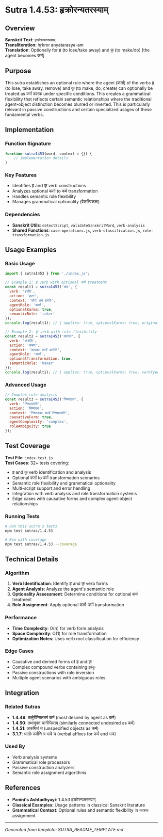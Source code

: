 # Sutra 1.4.53: हृक्रोरन्यतरस्याम्

## Overview

**Sanskrit Text**: `हृक्रोरन्यतरस्याम्`  
**Transliteration**: hṛkror anyatarasya-am  
**Translation**: Optionally for हृ (to lose/take away) and कृ (to make/do) [the agent becomes कर्म]

## Purpose

This sutra establishes an optional rule where the agent (कर्ता) of the verbs हृ (to lose, take away, remove) and कृ (to make, do, create) can optionally be treated as कर्म कारक under specific conditions. This creates a grammatical flexibility that reflects certain semantic relationships where the traditional agent-object distinction becomes blurred or inverted. This is particularly relevant in passive constructions and certain specialized usages of these fundamental verbs.

## Implementation

### Function Signature
```javascript
function sutra1453(word, context = {}) {
    // Implementation details
}
```

### Key Features
- Identifies हृ and कृ verb constructions
- Analyzes optional कर्ता to कर्म transformation
- Handles semantic role flexibility
- Manages grammatical optionality (वैकल्पिकता)

### Dependencies
- **Sanskrit Utils**: `detectScript`, `validateSanskritWord`, `verb-analysis`
- **Shared Functions**: `case-operations.js`, `verb-classification.js`, `role-transformation.js`

## Usage Examples

### Basic Usage
```javascript
import { sutra1453 } from './index.js';

// Example 1: हृ verb with optional कर्म treatment
const result1 = sutra1453('चोर', {
  verb: 'हरति',
  action: 'हरण',
  context: 'चोरो धनं हरति',
  agentRole: 'कर्ता',
  optionalKarma: true,
  semanticRole: 'taker'
});
console.log(result1); // { applies: true, optionalKarma: true, originalRole: 'कर्ता', alternateRole: 'कर्म' }

// Example 2: कृ verb with role flexibility
const result2 = sutra1453('कारक', {
  verb: 'करोति',
  action: 'करण',
  context: 'कारकः कार्यं करोति',
  agentRole: 'कर्ता',
  optionalTransformation: true,
  semanticRole: 'maker'
});
console.log(result2); // { applies: true, optionalKarma: true, verbType: 'कृ', roleFlexibility: true }
```

### Advanced Usage
```javascript
// Complex role analysis
const result3 = sutra1453('निष्पादक', {
  verb: 'निष्पादयति',
  action: 'निष्पादन',
  context: 'निष्पादकः कार्यं निष्पादयति',
  causativeForm: true,
  agentComplexity: 'complex',
  roleAmbiguity: true
});
```

## Test Coverage

**Test File**: `index.test.js`  
**Test Cases**: 32+ tests covering:
- हृ and कृ verb identification and analysis
- Optional कर्ता to कर्म transformation scenarios
- Semantic role flexibility and grammatical optionality
- Multi-script support and error handling
- Integration with verb analysis and role transformation systems
- Edge cases with causative forms and complex agent-object relationships

### Running Tests
```bash
# Run this sutra's tests
npm test sutras/1.4.53

# Run with coverage
npm test sutras/1.4.53 --coverage
```

## Technical Details

### Algorithm
1. **Verb Identification**: Identify हृ and कृ verb forms
2. **Agent Analysis**: Analyze the agent's semantic role
3. **Optionality Assessment**: Determine conditions for optional कर्म treatment
4. **Role Assignment**: Apply optional कर्ता-कर्म transformation

### Performance
- **Time Complexity**: O(n) for verb form analysis
- **Space Complexity**: O(1) for role transformation
- **Optimization Notes**: Uses verb root classification for efficiency

### Edge Cases
- Causative and derived forms of हृ and कृ
- Complex compound verbs containing हृ/कृ
- Passive constructions with role inversion
- Multiple agent scenarios with ambiguous roles

## Integration

### Related Sutras
- **1.4.49**: कर्तुरीप्सिततमं कर्म (most desired by agent as कर्म)
- **1.4.50**: तथायुक्तं चानीप्सितम् (similarly connected undesired as कर्म)
- **1.4.51**: अकथितं च (unspecified objects as कर्म)
- **3.1.7**: धातोः कर्मणि च भावे च (verbal affixes for कर्म and भाव)

### Used By
- Verb analysis systems
- Grammatical role processors
- Passive construction analyzers
- Semantic role assignment algorithms

## References

- **Panini's Ashtadhyayi**: 1.4.53 हृक्रोरन्यतरस्याम्
- **Classical Examples**: Usage patterns in classical Sanskrit literature
- **Grammatical Context**: Optional rules and semantic flexibility in कारक assignment

---

*Generated from template: SUTRA_README_TEMPLATE.md*
